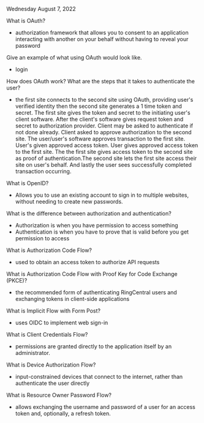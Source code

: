 Wednesday August 7, 2022

What is OAuth?
- authorization framework that allows you to consent to an application interacting with another on your behalf without having to reveal your password


Give an example of what using OAuth would look like.
- login 


How does OAuth work? What are the steps that it takes to authenticate the user?
-  the first site connects to the second site using OAuth, providing user's verified identity then the second site generates a 1 time token and secret. The first site gives the token and secret to the initiating user's client software. After the client's software gives request token and secret to authorization provider. Client may be asked to authenticate if not done already. Client asked to approve authorization to the second site. The user/user's software approves transaction to the first site. User's given approved access token. User gives approved access token to the first site. The the first site gives access token to the second site as proof of authentication.The second site lets the first site access their site on user's behalf. And lastly the user sees successfully completed transaction occurring.


What is OpenID?
- Allows you to use an existing account to sign in to multiple websites, without needing to create new passwords.


What is the difference between authorization and authentication?
- Authorization is when you have permission to access something
- Authentication is when you have to prove that is valid before you get permission to access


What is Authorization Code Flow?
-  used to obtain an access token to authorize API requests


What is Authorization Code Flow with Proof Key for Code Exchange (PKCE)?
- the recommended form of authenticating RingCentral users and exchanging tokens in client-side applications


What is Implicit Flow with Form Post?
- uses OIDC to implement web sign-in 


What is Client Credentials Flow?
- permissions are granted directly to the application itself by an administrator.


What is Device Authorization Flow?
- input-constrained devices that connect to the internet, rather than authenticate the user directly


What is Resource Owner Password Flow?
- allows exchanging the username and password of a user for an access token and, optionally, a refresh token.